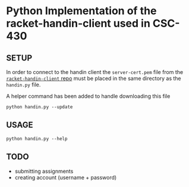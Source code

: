 # Python Implementation of the racket-handin-client used in CSC-430

## SETUP

In order to connect to the handin client the `server-cert.pem` file from the [`racket-handin-client` repo](https://github.com/jbclements/racket-handin-client) must be placed in the same directory as the `handin.py` file.

A helper command has been added to handle downloading this file

```shell
python handin.py --update
```

## USAGE

```shell
python handin.py --help
```

## TODO

- submitting assignments
- creating account (username + password)
